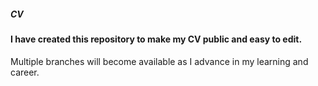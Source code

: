 ##### CV

#### I have created this repository to make my CV public and easy to edit.

Multiple branches will become available as I advance in my learning and career.
